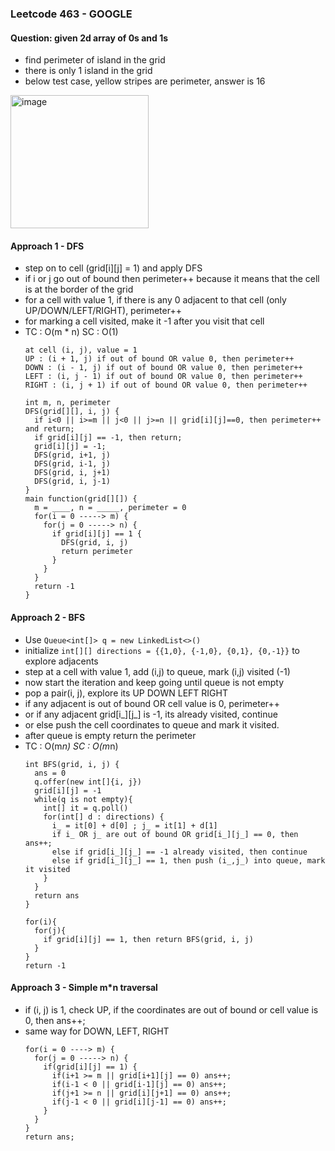 ### Leetcode 463 - GOOGLE
#### Question: given 2d array of 0s and 1s
- find perimeter of island in the grid
- there is only 1 island in the grid
- below test case, yellow stripes are perimeter, answer is 16
<img width="221" height="213" alt="image" src="https://github.com/user-attachments/assets/8364cb36-a042-4453-9f24-9fb0ae442d63" />

#### Approach 1 - DFS
- step on to cell (grid[i][j] = 1) and apply DFS
- if i or j go out of bound then perimeter++ because it means that the cell is at the border of the grid
- for a cell with value 1, if there is any 0 adjacent to that cell (only UP/DOWN/LEFT/RIGHT), perimeter++
- for marking a cell visited, make it -1 after you visit that cell
- TC : O(m * n) SC : O(1)
  ```
  at cell (i, j), value = 1
  UP : (i + 1, j) if out of bound OR value 0, then perimeter++
  DOWN : (i - 1, j) if out of bound OR value 0, then perimeter++
  LEFT : (i, j - 1) if out of bound OR value 0, then perimeter++
  RIGHT : (i, j + 1) if out of bound OR value 0, then perimeter++
  ```
  ```
  int m, n, perimeter
  DFS(grid[][], i, j) {
    if i<0 || i>=m || j<0 || j>=n || grid[i][j]==0, then perimeter++ and return;
    if grid[i][j] == -1, then return;
    grid[i][j] = -1;
    DFS(grid, i+1, j)
    DFS(grid, i-1, j)
    DFS(grid, i, j+1)
    DFS(grid, i, j-1)
  }
  main function(grid[][]) {
    m = ____, n = _____, perimeter = 0
    for(i = 0 -----> m) {
      for(j = 0 -----> n) {
        if grid[i][j] == 1 {
          DFS(grid, i, j)
          return perimeter
        }
      }
    }
    return -1
  }
  ```
#### Approach 2 - BFS
- Use `Queue<int[]> q = new LinkedList<>()`
- initialize `int[][] directions = {{1,0}, {-1,0}, {0,1}, {0,-1}}` to explore adjacents
- step at a cell with value 1, add (i,j) to queue, mark (i,j) visited (-1)
- now start the iteration and keep going until queue is not empty
- pop a pair(i, j), explore its UP DOWN LEFT RIGHT
- if any adjacent is out of bound OR cell value is 0, perimeter++
- or if any adjacent grid[i_][j_] is -1, its already visited, continue
- or else push the cell coordinates to queue and mark it visited.
- after queue is empty return the perimeter
- TC : O(m*n) SC : O(m*n)
  ```
  int BFS(grid, i, j) {
    ans = 0
    q.offer(new int[]{i, j})
    grid[i][j] = -1
    while(q is not empty){
      int[] it = q.poll()
      for(int[] d : directions) {
        i_ = it[0] + d[0] ; j_ = it[1] + d[1]
        if i_ OR j_ are out of bound OR grid[i_][j_] == 0, then ans++;
        else if grid[i_][j_] == -1 already visited, then continue
        else if grid[i_][j_] == 1, then push (i_,j_) into queue, mark it visited 
      }
    }
    return ans
  }

  for(i){
    for(j){
      if grid[i][j] == 1, then return BFS(grid, i, j)
    }
  }
  return -1
  ```
#### Approach 3 - Simple m*n traversal
- if (i, j) is 1, check UP, if the coordinates are out of bound or cell value is 0, then ans++;
- same way for DOWN, LEFT, RIGHT
  ```
  for(i = 0 ----> m) {
    for(j = 0 -----> n) {
      if(grid[i][j] == 1) {
        if(i+1 >= m || grid[i+1][j] == 0) ans++;
        if(i-1 < 0 || grid[i-1][j] == 0) ans++;
        if(j+1 >= n || grid[i][j+1] == 0) ans++;
        if(j-1 < 0 || grid[i][j-1] == 0) ans++;
      }
    }
  }
  return ans;
  ```
